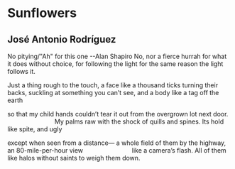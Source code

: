 # Sunflowers
## José Antonio Rodríguez
No pitying/"Ah" for this one
--Alan Shapiro
No, nor a fierce hurrah
for what it does without choice,
for following the light
for the same reason the light follows it.

Just a thing rough to the touch, a face
like a thousand ticks turning their backs,
suckling at something you can’t see,
and a body like a tag off the earth

so that my child hands couldn’t tear it out
from the overgrown lot next door.
                           My palms raw with the shock
of quills and spines. Its hold like spite, and ugly

except when seen from a distance—
a whole field of them by the highway,
an 80-mile-per-hour view
                           like a camera’s flash.
All of them like halos
without saints to weigh them down.